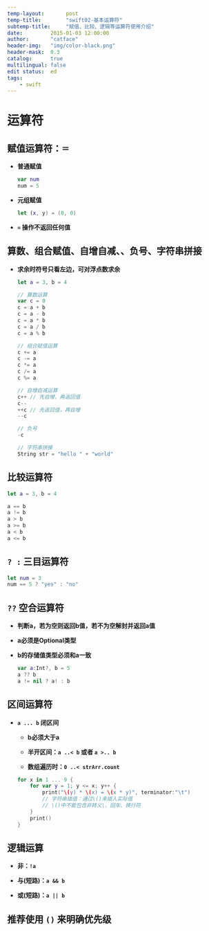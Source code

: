 ```yaml
---
temp-layout:       post
temp-title:        "swift02-基本运算符"
subtemp-title:     "赋值、比较、逻辑等运算符使用介绍"
date:         2015-01-03 12:00:00
author:       "catface"
header-img:   "img/color-black.png"
header-mask:  0.3
catalog:      true
multilingual: false
edit status:  ed
tags:
    - swift
---
```


# 运算符

## 赋值运算符：`＝`

- **普通赋值**

    ``` swift
    var num
    num = 5
    ```

- **元组赋值**

    ``` swift
    let (x, y) = (0, 0)
    ```

- **`=` 操作不返回任何值**

## 算数、组合赋值、自增自减、、负号、字符串拼接

- **求余时符号只看左边，可对浮点数求余**

    ``` swift
    let a = 3, b = 4
    
    // 算数运算
    var c = 0
    c = a + b
    c = a - b
    c = a * b
    c = a / b
    c = a % b
    
    // 组合赋值运算
    c += a
    c -= a
    c *= a
    c /= a
    c %= a
    
    // 自增自减运算
    c++ // 先自增，再返回值
    c--
    ++c // 先返回值，再自增
    --c
    
    // 负号
    -c
    
    // 字符串拼接
    String str = "hello " + "world"
    ```

## 比较运算符

``` swift
let a = 3, b = 4

a == b
a != b
a > b
a >= b
a < b
a <= b
```

## `? :` 三目运算符

``` swift
let num = 3
num == 5 ? "yes" : "no"
```

## `??` 空合运算符

- **判断a，若为空则返回b值，若不为空解封并返回a值**

- **a必须是Optional类型**

- **b的存储值类型必须和a一致**

    ``` swift
    var a:Int?, b = 5
    a ?? b
    a != nil ? a! : b
    ```

## 区间运算符

- **`a ... b` 闭区间**
    - **b必须大于a**
    
    - **半开区间：`a ..< b` 或者 `a >.. b`**
    
    - **数组遍历时：`0 ..< strArr.count`**

    ``` swift
    for x in 1 ... 9 {
        for var y = 1; y <= x; y++ {
            print("\(y) * \(x) = \(x * y)", terminator:"\t")
            // 字符串插值：通过\()来插入实际值
            // \()中不能包含非转义\、回车、换行符
        }
        print()
    }
    ```

## 逻辑运算

 - **非：`!a`**
 
 - **与(短路)：`a && b`**
 
 - **或(短路)：`a || b`**

## 推荐使用 `()` 来明确优先级